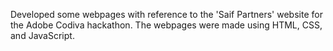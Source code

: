 Developed some webpages with reference to the 'Saif Partners' website for the Adobe Codiva hackathon.
The webpages were made using HTML, CSS, and JavaScript.
